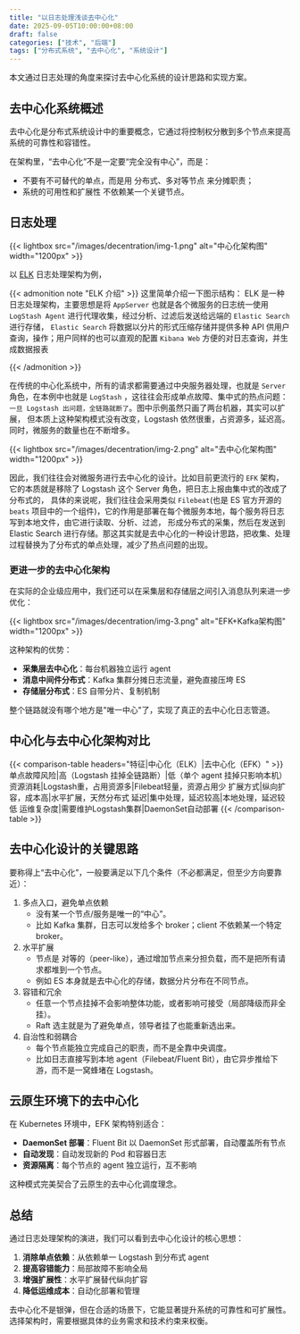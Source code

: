 ```yaml
---
title: "以日志处理浅谈去中心化"
date: 2025-09-05T10:00:00+08:00
draft: false
categories: ["技术", "后端"]
tags: ["分布式系统", "去中心化", "系统设计"]
---
```


本文通过日志处理的角度来探讨去中心化系统的设计思路和实现方案。

## 去中心化系统概述

去中心化是分布式系统设计中的重要概念，它通过将控制权分散到多个节点来提高系统的可靠性和容错性。

在架构里，“去中心化”不是一定要“完全没有中心”，而是：
- 不要有不可替代的单点，而是用 分布式、多对等节点 来分摊职责；
- 系统的可用性和扩展性 不依赖某一个关键节点。

## 日志处理
{{< lightbox src="/images/decentration/img-1.png" alt="中心化架构图" width="1200px" >}}

以 [ELK](https://www.elastic.co/cn/elastic-stack) 日志处理架构为例，

{{< admonition note "ELK 介绍" >}}
这里简单介绍一下图示结构：
ELK 是一种日志处理架构，主要思想是将 `AppServer` 也就是各个微服务的日志统一使用 `LogStash Agent` 进行代理收集，经过分析、过滤后发送给远端的 `Elastic Search` 进行存储，
`Elastic Search` 将数据以分片的形式压缩存储并提供多种 API 供用户查询，操作；用户同样的也可以直观的配置 `Kibana Web` 方便的对日志查询，并生成数据报表

{{< /admonition >}}

在传统的中心化系统中，所有的请求都需要通过中央服务器处理，也就是 `Server` 角色，在本例中也就是 `LogStash` ，这往往会形成单点故障、集中式的热点问题：`一旦 Logstash 出问题，全链路就断了`。图中示例虽然只画了两台机器，其实可以扩展，
但本质上这种架构模式没有改变，Logstash 依然很重，占资源多，延迟高。同时，微服务的数量也在不断增多。

{{< lightbox src="/images/decentration/img-2.png" alt="去中心化架构图" width="1200px" >}}

因此，我们往往会对微服务进行去中心化的设计。比如目前更流行的 `EFK` 架构，它的本质就是移除了 Logstash 这个 Server 角色，把日志上报由集中式的改成了分布式的，
具体的来说呢，我们往往会采用类似 `Filebeat`(也是 ES 官方开源的 `beats` 项目中的一个组件)，它的作用是部署在每个微服务本地，每个服务将日志写到本地文件，由它进行读取、分析、过滤，
形成分布式的采集，然后在发送到 Elastic Search 进行存储。那这其实就是去中心化的一种设计思路，把收集、处理过程替换为了分布式的单点处理，减少了热点问题的出现。

### 更进一步的去中心化架构

在实际的企业级应用中，我们还可以在采集层和存储层之间引入消息队列来进一步优化：

{{< lightbox src="/images/decentration/img-3.png" alt="EFK+Kafka架构图" width="1200px" >}}

这种架构的优势：
- **采集层去中心化**：每台机器独立运行 agent
- **消息中间件分布式**：Kafka 集群分摊日志流量，避免直接压垮 ES
- **存储层分布式**：ES 自带分片、复制机制

整个链路就没有哪个地方是"唯一中心"了，实现了真正的去中心化日志管道。

## 中心化与去中心化架构对比

{{< comparison-table headers="特征|中心化（ELK）|去中心化（EFK）" >}}
单点故障风险|高（Logstash 挂掉全链路断）|低（单个 agent 挂掉只影响本机）
资源消耗|Logstash重，占用资源多|Filebeat轻量，资源占用少
扩展方式|纵向扩容，成本高|水平扩展，天然分布式
延迟|集中处理，延迟较高|本地处理，延迟较低
运维复杂度|需要维护Logstash集群|DaemonSet自动部署
{{< /comparison-table >}}

## 去中心化设计的关键思路
要称得上“去中心化”，一般要满足以下几个条件（不必都满足，但至少方向要靠近）：
1. 多点入口，避免单点依赖 
   - 没有某一个节点/服务是唯一的“中心”。 
   - 比如 Kafka 集群，日志可以发给多个 broker；client 不依赖某一个特定 broker。 
2. 水平扩展 
   - 节点是 对等的（peer-like），通过增加节点来分担负载，而不是把所有请求都堆到一个节点。 
   - 例如 ES 本身就是去中心化的存储，数据分片分布在不同节点。
3. 容错和冗余 
   - 任意一个节点挂掉不会影响整体功能，或者影响可接受（局部降级而非全挂）。 
   - Raft 选主就是为了避免单点，领导者挂了也能重新选出来。
4. 自治性和弱耦合 
   - 每个节点能独立完成自己的职责，而不是全靠中央调度。 
   - 比如日志直接写到本地 agent（Filebeat/Fluent Bit），由它异步推给下游，而不是一窝蜂堵在 Logstash。

## 云原生环境下的去中心化

在 Kubernetes 环境中，EFK 架构特别适合：

- **DaemonSet 部署**：Fluent Bit 以 DaemonSet 形式部署，自动覆盖所有节点
- **自动发现**：自动发现新的 Pod 和容器日志
- **资源隔离**：每个节点的 agent 独立运行，互不影响

这种模式完美契合了云原生的去中心化调度理念。

## 总结

通过日志处理架构的演进，我们可以看到去中心化设计的核心思想：

1. **消除单点依赖**：从依赖单一 Logstash 到分布式 agent
2. **提高容错能力**：局部故障不影响全局
3. **增强扩展性**：水平扩展替代纵向扩容
4. **降低运维成本**：自动化部署和管理

去中心化不是银弹，但在合适的场景下，它能显著提升系统的可靠性和可扩展性。选择架构时，需要根据具体的业务需求和技术约束来权衡。